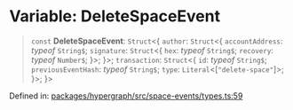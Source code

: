 # Variable: DeleteSpaceEvent

> `const` **DeleteSpaceEvent**: `Struct`\<\{ `author`: `Struct`\<\{ `accountAddress`: *typeof* `String$`; `signature`: `Struct`\<\{ `hex`: *typeof* `String$`; `recovery`: *typeof* `Number$`; \}\>; \}\>; `transaction`: `Struct`\<\{ `id`: *typeof* `String$`; `previousEventHash`: *typeof* `String$`; `type`: `Literal`\<\[`"delete-space"`\]\>; \}\>; \}\>

Defined in: [packages/hypergraph/src/space-events/types.ts:59](https://github.com/hashirpm/hypergraph/blob/ab4ea1cdb9430798142e0d735aac9d31c2cf0ae0/packages/hypergraph/src/space-events/types.ts#L59)
